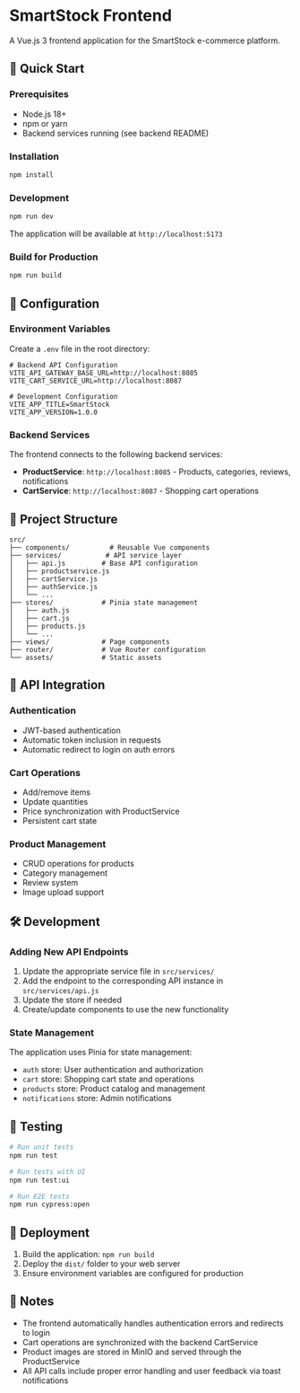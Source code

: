 # SmartStock Frontend

A Vue.js 3 frontend application for the SmartStock e-commerce platform.

## 🚀 Quick Start

### Prerequisites
- Node.js 18+ 
- npm or yarn
- Backend services running (see backend README)

### Installation
```bash
npm install
```

### Development
```bash
npm run dev
```

The application will be available at `http://localhost:5173`

### Build for Production
```bash
npm run build
```

## 🔧 Configuration

### Environment Variables

Create a `.env` file in the root directory:

```env
# Backend API Configuration
VITE_API_GATEWAY_BASE_URL=http://localhost:8085
VITE_CART_SERVICE_URL=http://localhost:8087

# Development Configuration
VITE_APP_TITLE=SmartStock
VITE_APP_VERSION=1.0.0
```

### Backend Services

The frontend connects to the following backend services:

- **ProductService**: `http://localhost:8085` - Products, categories, reviews, notifications
- **CartService**: `http://localhost:8087` - Shopping cart operations

## 📁 Project Structure

```
src/
├── components/          # Reusable Vue components
├── services/           # API service layer
│   ├── api.js         # Base API configuration
│   ├── productservice.js
│   ├── cartService.js
│   ├── authService.js
│   └── ...
├── stores/            # Pinia state management
│   ├── auth.js
│   ├── cart.js
│   ├── products.js
│   └── ...
├── views/             # Page components
├── router/            # Vue Router configuration
└── assets/            # Static assets
```

## 🔌 API Integration

### Authentication
- JWT-based authentication
- Automatic token inclusion in requests
- Automatic redirect to login on auth errors

### Cart Operations
- Add/remove items
- Update quantities
- Price synchronization with ProductService
- Persistent cart state

### Product Management
- CRUD operations for products
- Category management
- Review system
- Image upload support

## 🛠️ Development

### Adding New API Endpoints

1. Update the appropriate service file in `src/services/`
2. Add the endpoint to the corresponding API instance in `src/services/api.js`
3. Update the store if needed
4. Create/update components to use the new functionality

### State Management

The application uses Pinia for state management:

- `auth` store: User authentication and authorization
- `cart` store: Shopping cart state and operations
- `products` store: Product catalog and management
- `notifications` store: Admin notifications

## 🧪 Testing

```bash
# Run unit tests
npm run test

# Run tests with UI
npm run test:ui

# Run E2E tests
npm run cypress:open
```

## 🚀 Deployment

1. Build the application: `npm run build`
2. Deploy the `dist/` folder to your web server
3. Ensure environment variables are configured for production

## 📝 Notes

- The frontend automatically handles authentication errors and redirects to login
- Cart operations are synchronized with the backend CartService
- Product images are stored in MinIO and served through the ProductService
- All API calls include proper error handling and user feedback via toast notifications

